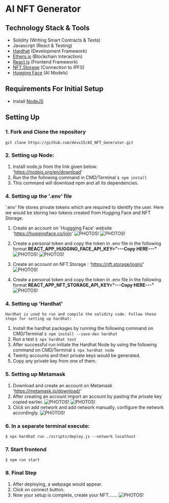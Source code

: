 # AI NFT Generator

## Technology Stack & Tools

- Solidity (Writing Smart Contracts & Tests)
- Javascript (React & Testing)
- [Hardhat](https://hardhat.org/) (Development Framework)
- [Ethers.js](https://docs.ethers.io/v5/) (Blockchain Interaction)
- [React.js](https://reactjs.org/) (Frontend Framework)
- [NFT.Storage](https://nft.storage/) (Connection to IPFS)
- [Hugging Face](https://huggingface.co/) (AI Models)

## Requirements For Initial Setup
- Install [NodeJS](https://nodejs.org/en/)

## Setting Up
### 1. Fork and Clone the repository 
 `git clone https://github.com/devx15/AI_NFT_Generator.git`

### 2. Setting up Node:
  1. Install node.js from the link given below:
  'https://nodejs.org/en/download'
  2. Run the the following command in CMD/Terminal
   `$ npm install`
  3. This command will download npm and all its dependencies.

### 4. Setting up the '.env' file
  '.env' file stores private tokens which are required to identify the user. Here we would be storing two tokens created from Hugging Face and NFT Storage. 
   1. Create an account on 'Huggging Face' website
      'https://huggingface.co/join'
      ![PHOTOS!](https://github.com/devx15/AI_NFT_Generator/blob/main/Photos/img1.png)
      ![PHOTOS!](https://github.com/devx15/AI_NFT_Generator/blob/main/Photos/img2.png)
    
   2. Create a personal token and copy the token in .env file in the following format 
           **REACT_APP_HUGGING_FACE_API_KEY="---Copy HERE---"**
      ![PHOTOS!](https://github.com/devx15/AI_NFT_Generator/blob/main/Photos/img3.png)
      ![PHOTOS!](https://github.com/devx15/AI_NFT_Generator/blob/main/Photos/img4.png)
   3. Create an account on NFT.Storage :
      'https://nft.storage/login/'
      ![PHOTOS!](https://github.com/devx15/AI_NFT_Generator/blob/main/Photos/img5.png)
   4. Create a personal token and copy the token in .env file in the following format 
            **REACT_APP_NFT_STORAGE_API_KEY="---Copy HERE---"**
![PHOTOS!](https://github.com/devx15/AI_NFT_Generator/blob/main/Photos/img6.png)

### 4. Setting up 'Hardhat'
    Hardhat is used to run and compile the solidity code. Follow these steps for setting up hardhat:
   1. Install the hardhat packages by running the following command on CMD/Terminal
   `$ npm install --save-dev hardhat`
   2. Run a test 
   `$ npx hardhat test`
   3. After successful run initiate the Hardhat Node by using the following command on CMD/Terminal
   `$ npx hardhat node`
   4. Twenty accounts and their private keys would be generated.
   5. Copy any private key from one of them.

### 5. Setting up Metamask
   1. Download and create an account on Metamask 
      'https://metamask.io/download/'
   2. After creating an account import an account by pasting the private key copied earlier.
   ![PHOTOS!](https://github.com/devx15/AI_NFT_Generator/blob/main/Photos/img7.png)
   ![PHOTOS!](https://github.com/devx15/AI_NFT_Generator/blob/main/Photos/img8.png)
   4. Click on add network and add network manually, configure the network accordingly.
  ![PHOTOS!](https://github.com/ManikSingh29/AI_NFT_Generator/blob/main/Photos/Screenshot%202023-04-08%20000152.png)

### 6. In a separate terminal execute:
`$ npx hardhat run ./scripts/deploy.js --network localhost`

### 7. Start frontend
`$ npm run start`
### 8. Final Step
  1. After deploying, a webpage would appear.
  2. Click on connect button.
  3. Now your setup is complete, create your NFT.......
  ![PHOTOS!](https://github.com/devx15/AI_NFT_Generator/blob/main/Photos/img9.png)
